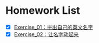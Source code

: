 # Homework List
- [x] [Exercise_01：拼出自己的英文名字](https://github.com/zhousiyuan12138/compuational_physics_N2015301020051/blob/master/Exercise-01.md)
- [x] [Exercise_02：让名字动起来](https://github.com/zhousiyuan12138/compuational_physics_N2015301020051/blob/master/Exercise_02.md)
